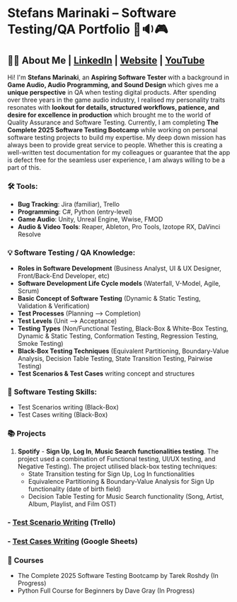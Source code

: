 # Stefans Marinaki – Software Testing/QA  Portfolio 🧪🔉🎮

## 👨‍⚕️ About Me  | [LinkedIn](https://www.linkedin.com/in/stefansmarinaki/) | [Website](https://stefansmarinaki.com/) | [YouTube](https://www.youtube.com/@syndazy)
Hi! I'm **Stefans Marinaki**, an **Aspiring Software Tester** with a background in **Game Audio, Audio Programming, and Sound Design** which gives me a **unique perspective** in QA when testing digital products. After spending over three years in the game audio industry, I realised my personality traits resonates with **lookout for details, structured workflows, patience, and desire for excellence in production** which brought me to the world of Quality Assurance and Software Testing. Currently, I am completing **The Complete 2025 Software Testing Bootcamp** while working on personal software testing projects to build my expertise. My deep down mission has always been to provide great service to people. Whether this is creating a well-written test documentation for my colleagues or guarantee that the app is defect free for the seamless user experience, I am always willing to be a part of this.



### 🛠️ **Tools:**  
- **Bug Tracking**: Jira (familiar), Trello  
- **Programming**: C#, Python (entry-level)
- **Game Audio**: Unity, Unreal Engine, Wwise, FMOD
- **Audio & Video Tools**: Reaper, Ableton, Pro Tools, Izotope RX, DaVinci Resolve

### 💡 **Software Testing / QA Knowledge:**  
- **Roles in Software Development** (Business Analyst, UI & UX Designer, Front/Back-End Developer, etc)
- **Software Development Life Cycle models** (Waterfall, V-Model, Agile, Scrum)
- **Basic Concept of Software Testing** (Dynamic & Static Testing, Validation & Verification)
- **Test Processes** (Planning --> Completion) 
- **Test Levels** (Unit --> Acceptance)
- **Testing Types** (Non/Functional Testing, Black-Box & White-Box Testing, Dynamic & Static Testing, Conformation Testing, Regression Testing, Smoke Testing)
- **Black-Box Testing Techniques** (Equivalent Partitioning, Boundary-Value Analysis, Decision Table Testing, State Transition Testing, Pairwise Testing)
- **Test Scenarios & Test Cases** writing concept and structures

### 🦾 **Software Testing Skills:**  
- Test Scenarios writing (Black-Box)
- Test Cases writing (Black-Box)

### 📚 **Projects**
1. **Spotify** - **Sign Up**, **Log In**, **Music Search** **functionalities testing**. The project used a combination of Functional testing, UI/UX testing, and Negative Testing). The project utilised black-box testing techniques:
   - State Transition testing for Sign Up, Log In functionalities
   - Equivalence Partitioning & Boundary-Value Analysis for Sign Up functionality (date of birth field)
   - Decision Table Testing for Music Search functionality (Song, Artist, Album, Playlist, and Film OST)
     
###   - [Test Scenario Writing](https://trello.com/invite/b/67b837177f25b97e6a5b04b5/ATTI5949cdabbc91fc5c379e3e89e14b22f45133677E/spotify-test-scenarios) (Trello)
###   - [Test Cases Writing](https://docs.google.com/spreadsheets/d/1ttfTnw705LfU7kh47s2N8l9ff8HnZ2Q4yl77ixrH2gU/edit?usp=sharing]) (Google Sheets)

### 🧠 **Courses**
- The Complete 2025 Software Testing Bootcamp by Tarek Roshdy (In Progress)
- Python Full Course for Beginners by Dave Gray (In Progress)

